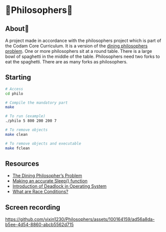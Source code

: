 # 🍝Philosophers🍝

## About🍴

A project made in accordance with the philosophers project which is part of the Codam Core Curriculum.
It is a version of the [dining philosophers problem](https://en.wikipedia.org/wiki/Dining_philosophers_problem). One or more philosophers sit at a round table. There is a large bowl of spaghetti in the middle of the table. Philosophers need two forks to eat the spaghetti. There are as many forks as philosophers. 

## Starting
```bash
# Access
cd philo

# Compile the mandatory part
make

# To run (example)
./philo 5 800 200 200 7

# To remove objects
make clean

# To remove objects and executable
make fclean
```

## Resources
* [The Dining Philosopher’s Problem](https://medium.com/swlh/the-dining-philosophers-problem-bbdb92e6b788)
* [Making an accurate Sleep() function](https://blat-blatnik.github.io/computerBear/making-accurate-sleep-function/)
* [Introduction of Deadlock in Operating System](https://www.geeksforgeeks.org/introduction-of-deadlock-in-operating-system/)
* [What are Race Conditions?](https://www.youtube.com/watch?v=FY9livorrJI)

## Screen recording

https://github.com/yixin1230/Philosophers/assets/100164159/ad56a8da-b5ee-4d54-8860-abcb5562d715



